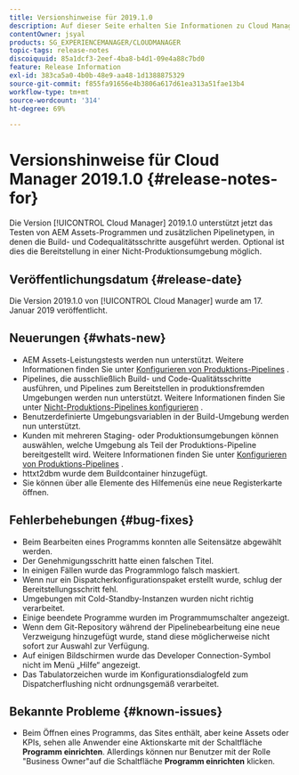 ```yaml
---
title: Versionshinweise für 2019.1.0
description: Auf dieser Seite erhalten Sie Informationen zu Cloud Manager 2019.1.0.
contentOwner: jsyal
products: SG_EXPERIENCEMANAGER/CLOUDMANAGER
topic-tags: release-notes
discoiquuid: 85a1dcf3-2eef-4ba8-b4d1-09e4a88c7bd0
feature: Release Information
exl-id: 383ca5a0-4b0b-48e9-aa48-1d1388875329
source-git-commit: f855fa91656e4b3806a617d61ea313a51fae13b4
workflow-type: tm+mt
source-wordcount: '314'
ht-degree: 69%

---
```


# Versionshinweise für Cloud Manager 2019.1.0 {#release-notes-for}

Die Version [!UICONTROL Cloud Manager] 2019.1.0 unterstützt jetzt das Testen von AEM Assets-Programmen und zusätzlichen Pipelinetypen, in denen die Build- und Codequalitätsschritte ausgeführt werden. Optional ist dies die Bereitstellung in einer Nicht-Produktionsumgebung möglich.

## Veröffentlichungsdatum {#release-date}

Die Version 2019.1.0 von [!UICONTROL Cloud Manager] wurde am 17. Januar 2019 veröffentlicht.

## Neuerungen {#whats-new}

* AEM Assets-Leistungstests werden nun unterstützt. Weitere Informationen finden Sie unter [Konfigurieren von Produktions-Pipelines](/help/using/production-pipelines.md) .
* Pipelines, die ausschließlich Build- und Code-Qualitätsschritte ausführen, und Pipelines zum Bereitstellen in produktionsfremden Umgebungen werden nun unterstützt. Weitere Informationen finden Sie unter [Nicht-Produktions-Pipelines konfigurieren](/help/using/non-production-pipelines.md) .
* Benutzerdefinierte Umgebungsvariablen in der Build-Umgebung werden nun unterstützt.
* Kunden mit mehreren Staging- oder Produktionsumgebungen können auswählen, welche Umgebung als Teil der Produktions-Pipeline bereitgestellt wird. Weitere Informationen finden Sie unter [Konfigurieren von Produktions-Pipelines](/help/using/production-pipelines.md) .
* httxt2dbm wurde dem Buildcontainer hinzugefügt.
* Sie können über alle Elemente des Hilfemenüs eine neue Registerkarte öffnen.

## Fehlerbehebungen {#bug-fixes}

* Beim Bearbeiten eines Programms konnten alle Seitensätze abgewählt werden.
* Der Genehmigungsschritt hatte einen falschen Titel.
* In einigen Fällen wurde das Programmlogo falsch maskiert.
* Wenn nur ein Dispatcherkonfigurationspaket erstellt wurde, schlug der Bereitstellungsschritt fehl.
* Umgebungen mit Cold-Standby-Instanzen wurden nicht richtig verarbeitet.
* Einige beendete Programme wurden im Programmumschalter angezeigt.
* Wenn dem Git-Repository während der Pipelinebearbeitung eine neue Verzweigung hinzugefügt wurde, stand diese möglicherweise nicht sofort zur Auswahl zur Verfügung.
* Auf einigen Bildschirmen wurde das Developer Connection-Symbol nicht im Menü „Hilfe“ angezeigt.
* Das Tabulatorzeichen wurde im Konfigurationsdialogfeld zum Dispatcherflushing nicht ordnungsgemäß verarbeitet.

## Bekannte Probleme {#known-issues}

* Beim Öffnen eines Programms, das Sites enthält, aber keine Assets oder KPIs, sehen alle Anwender eine Aktionskarte mit der Schaltfläche **Programm einrichten**. Allerdings können nur Benutzer mit der Rolle &quot;Business Owner&quot;auf die Schaltfläche **Programm einrichten** klicken.
